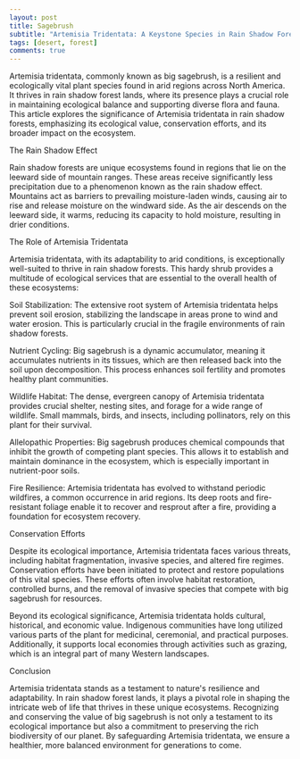 ```yaml
---
layout: post
title: Sagebrush
subtitle: "Artemisia Tridentata: A Keystone Species in Rain Shadow Forests"
tags: [desert, forest]
comments: true
---
```

Artemisia tridentata, commonly known as big sagebrush, is a resilient and ecologically vital plant species found in arid regions across North America. It thrives in rain shadow forest lands, where its presence plays a crucial role in maintaining ecological balance and supporting diverse flora and fauna. This article explores the significance of Artemisia tridentata in rain shadow forests, emphasizing its ecological value, conservation efforts, and its broader impact on the ecosystem.

The Rain Shadow Effect

Rain shadow forests are unique ecosystems found in regions that lie on the leeward side of mountain ranges. These areas receive significantly less precipitation due to a phenomenon known as the rain shadow effect. Mountains act as barriers to prevailing moisture-laden winds, causing air to rise and release moisture on the windward side. As the air descends on the leeward side, it warms, reducing its capacity to hold moisture, resulting in drier conditions.

The Role of Artemisia Tridentata

Artemisia tridentata, with its adaptability to arid conditions, is exceptionally well-suited to thrive in rain shadow forests. This hardy shrub provides a multitude of ecological services that are essential to the overall health of these ecosystems:

Soil Stabilization: The extensive root system of Artemisia tridentata helps prevent soil erosion, stabilizing the landscape in areas prone to wind and water erosion. This is particularly crucial in the fragile environments of rain shadow forests.

Nutrient Cycling: Big sagebrush is a dynamic accumulator, meaning it accumulates nutrients in its tissues, which are then released back into the soil upon decomposition. This process enhances soil fertility and promotes healthy plant communities.

Wildlife Habitat: The dense, evergreen canopy of Artemisia tridentata provides crucial shelter, nesting sites, and forage for a wide range of wildlife. Small mammals, birds, and insects, including pollinators, rely on this plant for their survival.

Allelopathic Properties: Big sagebrush produces chemical compounds that inhibit the growth of competing plant species. This allows it to establish and maintain dominance in the ecosystem, which is especially important in nutrient-poor soils.

Fire Resilience: Artemisia tridentata has evolved to withstand periodic wildfires, a common occurrence in arid regions. Its deep roots and fire-resistant foliage enable it to recover and resprout after a fire, providing a foundation for ecosystem recovery.

Conservation Efforts

Despite its ecological importance, Artemisia tridentata faces various threats, including habitat fragmentation, invasive species, and altered fire regimes. Conservation efforts have been initiated to protect and restore populations of this vital species. These efforts often involve habitat restoration, controlled burns, and the removal of invasive species that compete with big sagebrush for resources.

Beyond its ecological significance, Artemisia tridentata holds cultural, historical, and economic value. Indigenous communities have long utilized various parts of the plant for medicinal, ceremonial, and practical purposes. Additionally, it supports local economies through activities such as grazing, which is an integral part of many Western landscapes.

Conclusion

Artemisia tridentata stands as a testament to nature's resilience and adaptability. In rain shadow forest lands, it plays a pivotal role in shaping the intricate web of life that thrives in these unique ecosystems. Recognizing and conserving the value of big sagebrush is not only a testament to its ecological importance but also a commitment to preserving the rich biodiversity of our planet. By safeguarding Artemisia tridentata, we ensure a healthier, more balanced environment for generations to come.

